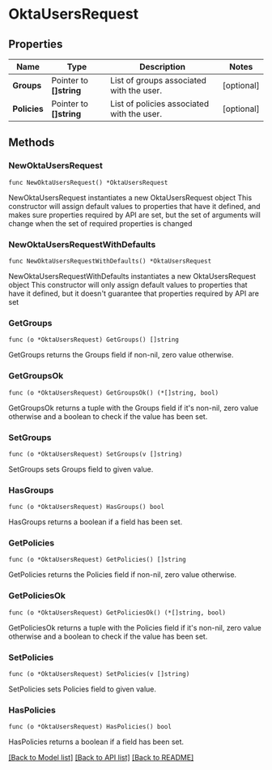 # OktaUsersRequest

## Properties

Name | Type | Description | Notes
------------ | ------------- | ------------- | -------------
**Groups** | Pointer to **[]string** | List of groups associated with the user. | [optional] 
**Policies** | Pointer to **[]string** | List of policies associated with the user. | [optional] 

## Methods

### NewOktaUsersRequest

`func NewOktaUsersRequest() *OktaUsersRequest`

NewOktaUsersRequest instantiates a new OktaUsersRequest object
This constructor will assign default values to properties that have it defined,
and makes sure properties required by API are set, but the set of arguments
will change when the set of required properties is changed

### NewOktaUsersRequestWithDefaults

`func NewOktaUsersRequestWithDefaults() *OktaUsersRequest`

NewOktaUsersRequestWithDefaults instantiates a new OktaUsersRequest object
This constructor will only assign default values to properties that have it defined,
but it doesn't guarantee that properties required by API are set

### GetGroups

`func (o *OktaUsersRequest) GetGroups() []string`

GetGroups returns the Groups field if non-nil, zero value otherwise.

### GetGroupsOk

`func (o *OktaUsersRequest) GetGroupsOk() (*[]string, bool)`

GetGroupsOk returns a tuple with the Groups field if it's non-nil, zero value otherwise
and a boolean to check if the value has been set.

### SetGroups

`func (o *OktaUsersRequest) SetGroups(v []string)`

SetGroups sets Groups field to given value.

### HasGroups

`func (o *OktaUsersRequest) HasGroups() bool`

HasGroups returns a boolean if a field has been set.

### GetPolicies

`func (o *OktaUsersRequest) GetPolicies() []string`

GetPolicies returns the Policies field if non-nil, zero value otherwise.

### GetPoliciesOk

`func (o *OktaUsersRequest) GetPoliciesOk() (*[]string, bool)`

GetPoliciesOk returns a tuple with the Policies field if it's non-nil, zero value otherwise
and a boolean to check if the value has been set.

### SetPolicies

`func (o *OktaUsersRequest) SetPolicies(v []string)`

SetPolicies sets Policies field to given value.

### HasPolicies

`func (o *OktaUsersRequest) HasPolicies() bool`

HasPolicies returns a boolean if a field has been set.


[[Back to Model list]](../README.md#documentation-for-models) [[Back to API list]](../README.md#documentation-for-api-endpoints) [[Back to README]](../README.md)


